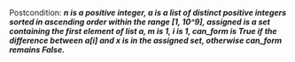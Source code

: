 Postcondition: ***n is a positive integer, a is a list of distinct positive integers sorted in ascending order within the range [1, 10^9], assigned is a set containing the first element of list a, m is 1, i is 1, can_form is True if the difference between a[i] and x is in the assigned set, otherwise can_form remains False.***